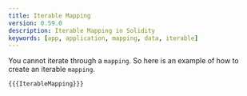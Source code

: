 ```yaml
---
title: Iterable Mapping
version: 0.59.0
description: Iterable Mapping in Solidity
keywords: [app, application, mapping, data, iterable]
---
```


You cannot iterate through a `mapping`. So here is an example of how to create an iterable `mapping`.

```solidity
{{{IterableMapping}}}
```
